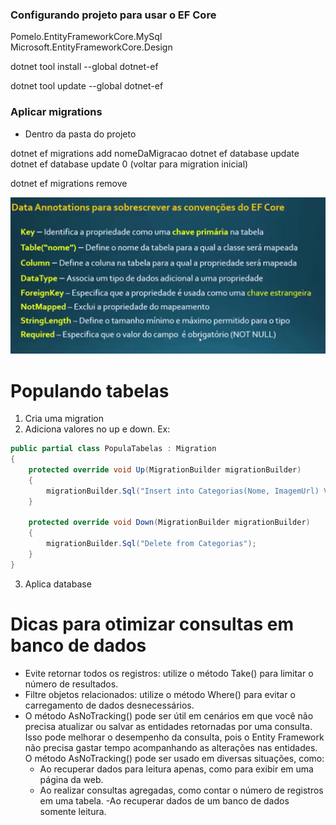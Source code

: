 ### Configurando projeto para usar o EF Core
Pomelo.EntityFrameworkCore.MySql
Microsoft.EntityFrameworkCore.Design

dotnet tool install --global dotnet-ef

dotnet tool update --global dotnet-ef


### Aplicar migrations
- Dentro da pasta do projeto

dotnet ef migrations add nomeDaMigracao
dotnet ef database update
dotnet ef database update 0 (voltar para migration inicial)

dotnet ef migrations remove

![alt text](image.png)


# Populando tabelas

1. Cria uma migration
2. Adiciona valores no up e down. Ex:
```C#
public partial class PopulaTabelas : Migration
{
    protected override void Up(MigrationBuilder migrationBuilder)
    {
        migrationBuilder.Sql("Insert into Categorias(Nome, ImagemUrl) Values('Bebidas','bebidas.jpg')");
    }

    protected override void Down(MigrationBuilder migrationBuilder)
    {
        migrationBuilder.Sql("Delete from Categorias");
    }
}
```
3. Aplica database

# Dicas para otimizar consultas em banco de dados
- Evite retornar todos os registros: utilize o método Take() para limitar o número de resultados.
- Filtre objetos relacionados: utilize o método Where() para evitar o carregamento de dados desnecessários.
- O método AsNoTracking() pode ser útil em cenários em que você não precisa atualizar ou salvar as entidades retornadas por uma consulta. Isso pode melhorar o desempenho da consulta, pois o Entity Framework não precisa gastar tempo acompanhando as alterações nas entidades.
    O método AsNoTracking() pode ser usado em diversas situações, como:
    - Ao recuperar dados para leitura apenas, como para exibir em uma página da web.
    - Ao realizar consultas agregadas, como contar o número de registros em uma tabela.
    -Ao recuperar dados de um banco de dados somente leitura.
